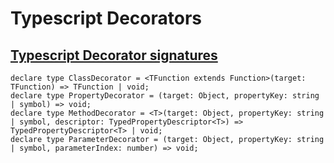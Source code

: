 # Typescript Decorators

## [Typescript Decorator signatures](http://blog.wolksoftware.com/decorators-reflection-javascript-typescript#decorators-in-typescript_1)

    declare type ClassDecorator = <TFunction extends Function>(target: TFunction) => TFunction | void;
    declare type PropertyDecorator = (target: Object, propertyKey: string | symbol) => void;
    declare type MethodDecorator = <T>(target: Object, propertyKey: string | symbol, descriptor: TypedPropertyDescriptor<T>) => TypedPropertyDescriptor<T> | void;
    declare type ParameterDecorator = (target: Object, propertyKey: string | symbol, parameterIndex: number) => void;


